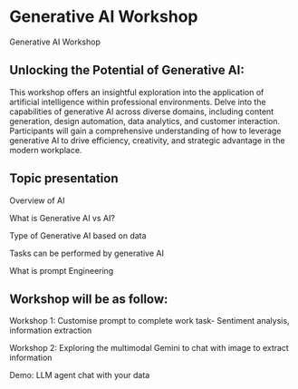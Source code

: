 # Generative AI Workshop
Generative AI Workshop

## Unlocking the Potential of Generative AI: 
This workshop offers an insightful exploration into the application of artificial intelligence within professional environments. Delve into the capabilities of generative AI across diverse domains, including content generation, design automation, data analytics, and customer interaction. Participants will gain a comprehensive understanding of how to leverage generative AI to drive efficiency, creativity, and strategic advantage in the modern workplace.


## Topic presentation

Overview of AI

What is Generative AI vs AI?

Type of Generative AI based on data

Tasks can be performed by generative AI

What is prompt Engineering



## Workshop will be as follow:

Workshop 1:  Customise prompt to complete work task- Sentiment analysis, information extraction

Workshop 2:  Exploring the multimodal Gemini to chat with image to extract information

Demo: LLM agent chat with your data

